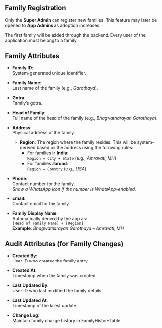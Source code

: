 ## Family Registration
Only the **Super Admin** can register new families. This feature may later be opened to **App Admins** as adoption increases.

The first family will be added through the backend.
Every user of the application must belong to a family.

## Family Attributes

- **Family ID**:  
  System-generated unique identifier.

- **Family Name**:  
  Last name of the family (e.g., *Garothaya*).

- **Gotra**:  
  Family’s gotra.

- **Head of Family**:  
  Full name of the head of the family (e.g., *Bhagwatnarayan Garothaya*).

- **Address**:  
  Physical address of the family.
  - **Region**:
    The region where the family resides. This will be system-derived based on the address using the following rules:
    - For families in **India**:  
      `Region = City + State` (e.g., *Amravati, MH*)
    - For families **abroad**:  
      `Region = Country` (e.g., *USA*)

- **Phone**:  
  Contact number for the family.  
  *Show a WhatsApp icon if the number is WhatsApp-enabled.*

- **Email**:  
  Contact email for the family.

- **Family Display Name**:  
  Automatically derived by the app as:  
  `[Head of Family Name] + [Region]`  
  **Example**: *Bhagwatnarayan Garothaya – Amravati, MH*


## Audit Attributes (for Family Changes)

- **Created By**:  
  User ID who created the family entry.

- **Created At**:  
  Timestamp when the family was created.

- **Last Updated By**:  
  User ID who last modified the family details.

- **Last Updated At**:  
  Timestamp of the latest update.

- **Change Log**:  
  Maintain family change history in FamilyHistory table.
